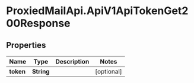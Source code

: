 # ProxiedMailApi.ApiV1ApiTokenGet200Response

## Properties

Name | Type | Description | Notes
------------ | ------------- | ------------- | -------------
**token** | **String** |  | [optional] 


